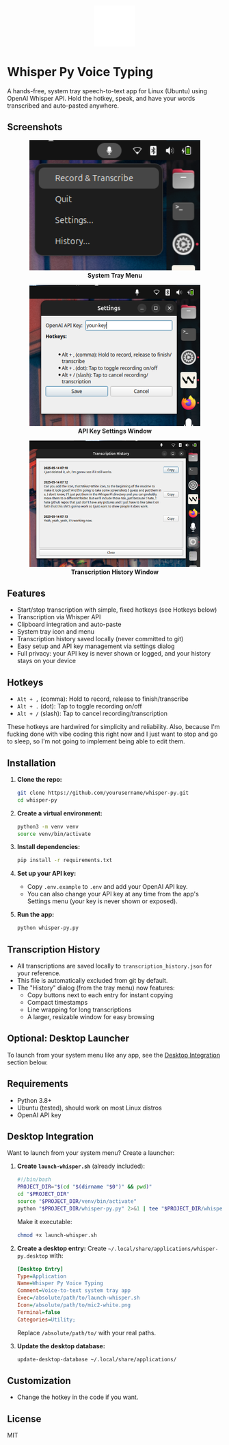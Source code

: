 <p align="center">
  <img src="mic2-white.png" alt="Whisper Py Icon" height="96">
</p>

# Whisper Py Voice Typing

A hands-free, system tray speech-to-text app for Linux (Ubuntu) using OpenAI Whisper API. Hold the hotkey, speak, and have your words transcribed and auto-pasted anywhere.


## Screenshots

<p align="center">
  <img src="system-tray-menu.png" alt="System Tray Menu" width="400"><br>
  <b>System Tray Menu</b>
</p>
<p align="center">
  <img src="api-key-settings-window.png" alt="API Key Settings Window" width="400"><br>
  <b>API Key Settings Window</b>
</p>
<p align="center">
  <img src="history-window.png" alt="Transcription History Window" width="400"><br>
  <b>Transcription History Window</b>
</p>

## Features

- Start/stop transcription with simple, fixed hotkeys (see Hotkeys below)
- Transcription via Whisper API
- Clipboard integration and auto-paste
- System tray icon and menu
- Transcription history saved locally (never committed to git)
- Easy setup and API key management via settings dialog
- Full privacy: your API key is never shown or logged, and your history stays on your device

## Hotkeys

- `Alt + ,` (comma): Hold to record, release to finish/transcribe
- `Alt + .` (dot): Tap to toggle recording on/off
- `Alt + /` (slash): Tap to cancel recording/transcription

These hotkeys are hardwired for simplicity and reliability. Also, because I'm fucking done with vibe coding this right now and I just want to stop and go to sleep, so I'm not going to implement being able to edit them.

## Installation

1. **Clone the repo:**

   ```bash
   git clone https://github.com/yourusername/whisper-py.git
   cd whisper-py
   ```
2. **Create a virtual environment:**

   ```bash
   python3 -m venv venv
   source venv/bin/activate
   ```
3. **Install dependencies:**

   ```bash
   pip install -r requirements.txt
   ```
4. **Set up your API key:**

   - Copy `.env.example` to `.env` and add your OpenAI API key.
   - You can also change your API key at any time from the app's Settings menu (your key is never shown or exposed).
5. **Run the app:**

   ```bash
   python whisper-py.py
   ```

## Transcription History

- All transcriptions are saved locally to `transcription_history.json` for your reference.
- This file is automatically excluded from git by default.
- The "History" dialog (from the tray menu) now features:
  - Copy buttons next to each entry for instant copying
  - Compact timestamps
  - Line wrapping for long transcriptions
  - A larger, resizable window for easy browsing

## Optional: Desktop Launcher

To launch from your system menu like any app, see the [Desktop Integration](#desktop-integration) section below.

## Requirements

- Python 3.8+
- Ubuntu (tested), should work on most Linux distros
- OpenAI API key

## Desktop Integration

Want to launch from your system menu? Create a launcher:

1. **Create `launch-whisper.sh`** (already included):

   ```bash
   #!/bin/bash
   PROJECT_DIR="$(cd "$(dirname "$0")" && pwd)"
   cd "$PROJECT_DIR"
   source "$PROJECT_DIR/venv/bin/activate"
   python "$PROJECT_DIR/whisper-py.py" 2>&1 | tee "$PROJECT_DIR/whisper-launch.log"
   ```

   Make it executable:
   ```bash
   chmod +x launch-whisper.sh
   ```
2. **Create a desktop entry:**
   Create `~/.local/share/applications/whisper-py.desktop` with:

   ```ini
   [Desktop Entry]
   Type=Application
   Name=Whisper Py Voice Typing
   Comment=Voice-to-text system tray app
   Exec=/absolute/path/to/launch-whisper.sh
   Icon=/absolute/path/to/mic2-white.png
   Terminal=false
   Categories=Utility;
   ```

   Replace `/absolute/path/to/` with your real paths.
3. **Update the desktop database:**

   ```bash
   update-desktop-database ~/.local/share/applications/
   ```

## Customization

- Change the hotkey in the code if you want.

## License

MIT
